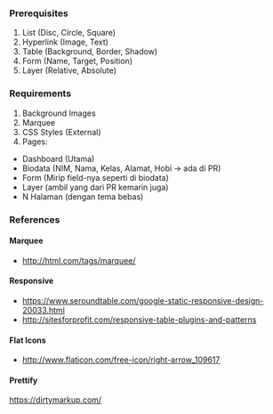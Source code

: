 ### Prerequisites

1. List (Disc, Circle, Square)
2. Hyperlink (Image, Text)
3. Table (Background, Border, Shadow)
4. Form (Name, Target, Position)
6. Layer (Relative, Absolute)

### Requirements

1. Background Images
2. Marquee
3. CSS Styles (External)
4. Pages:
- Dashboard (Utama)
- Biodata (NIM, Nama, Kelas, Alamat, Hobi -> ada di PR)
- Form (Mirip field-nya seperti di biodata)
- Layer (ambil yang dari PR kemarin juga)
- N Halaman (dengan tema bebas)

### References
#### Marquee
- http://html.com/tags/marquee/

#### Responsive
- https://www.seroundtable.com/google-static-responsive-design-20033.html
- http://sitesforprofit.com/responsive-table-plugins-and-patterns

#### Flat Icons
- http://www.flaticon.com/free-icon/right-arrow_109617

#### Prettify
https://dirtymarkup.com/